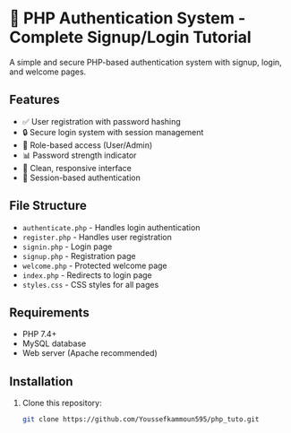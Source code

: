 # 🔐 PHP Authentication System - Complete Signup/Login Tutorial

A simple and secure PHP-based authentication system with signup, login, and welcome pages.

## Features

- ✅ User registration with password hashing
- 🔒 Secure login system with session management
- 👥 Role-based access (User/Admin)
- 📊 Password strength indicator
- 🎨 Clean, responsive interface
- 🔐 Session-based authentication

## File Structure

- `authenticate.php` - Handles login authentication
- `register.php` - Handles user registration
- `signin.php` - Login page
- `signup.php` - Registration page
- `welcome.php` - Protected welcome page
- `index.php` - Redirects to login page
- `styles.css` - CSS styles for all pages

## Requirements

- PHP 7.4+
- MySQL database
- Web server (Apache recommended)

## Installation

1. Clone this repository:
   ```bash
   git clone https://github.com/Youssefkammoun595/php_tuto.git
